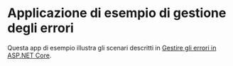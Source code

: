 # <a name="error-handling-sample-application"></a>Applicazione di esempio di gestione degli errori

Questa app di esempio illustra gli scenari descritti in [Gestire gli errori in ASP.NET Core](https://docs.microsoft.com/aspnet/core/fundamentals/error-handling).

